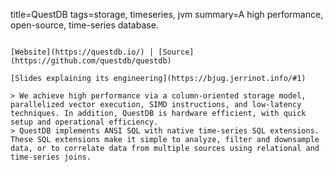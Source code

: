 title=QuestDB
tags=storage, timeseries, jvm
summary=A high performance, open-source, time-series database.
~~~~~~

[Website](https://questdb.io/) | [Source](https://github.com/questdb/questdb)

[Slides explaining its engineering](https://bjug.jerrinot.info/#1)

> We achieve high performance via a column-oriented storage model, parallelized vector execution, SIMD instructions, and low-latency techniques. In addition, QuestDB is hardware efficient, with quick setup and operational efficiency.
> QuestDB implements ANSI SQL with native time-series SQL extensions. These SQL extensions make it simple to analyze, filter and downsample data, or to correlate data from multiple sources using relational and time-series joins.

